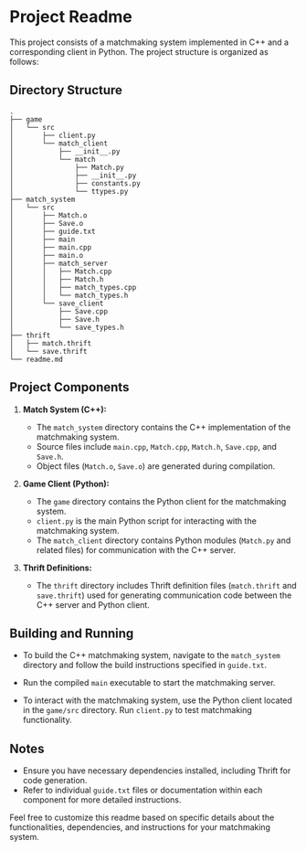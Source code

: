 # Project Readme

This project consists of a matchmaking system implemented in C++ and a corresponding client in Python. The project structure is organized as follows:

## Directory Structure

```
.
├── game
│   └── src
│       ├── client.py
│       └── match_client
│           ├── __init__.py
│           └── match
│               ├── Match.py
│               ├── __init__.py
│               ├── constants.py
│               └── ttypes.py
├── match_system
│   └── src
│       ├── Match.o
│       ├── Save.o
│       ├── guide.txt
│       ├── main
│       ├── main.cpp
│       ├── main.o
│       ├── match_server
│       │   ├── Match.cpp
│       │   ├── Match.h
│       │   ├── match_types.cpp
│       │   └── match_types.h
│       └── save_client
│           ├── Save.cpp
│           ├── Save.h
│           └── save_types.h
├── thrift
│   ├── match.thrift
│   └── save.thrift
└── readme.md
```

## Project Components

1. **Match System (C++):**
   - The `match_system` directory contains the C++ implementation of the matchmaking system.
   - Source files include `main.cpp`, `Match.cpp`, `Match.h`, `Save.cpp`, and `Save.h`.
   - Object files (`Match.o`, `Save.o`) are generated during compilation.

2. **Game Client (Python):**
   - The `game` directory contains the Python client for the matchmaking system.
   - `client.py` is the main Python script for interacting with the matchmaking system.
   - The `match_client` directory contains Python modules (`Match.py` and related files) for communication with the C++ server.

3. **Thrift Definitions:**
   - The `thrift` directory includes Thrift definition files (`match.thrift` and `save.thrift`) used for generating communication code between the C++ server and Python client.

## Building and Running

- To build the C++ matchmaking system, navigate to the `match_system` directory and follow the build instructions specified in `guide.txt`.
- Run the compiled `main` executable to start the matchmaking server.

- To interact with the matchmaking system, use the Python client located in the `game/src` directory. Run `client.py` to test matchmaking functionality.

## Notes

- Ensure you have necessary dependencies installed, including Thrift for code generation.
- Refer to individual `guide.txt` files or documentation within each component for more detailed instructions.

Feel free to customize this readme based on specific details about the functionalities, dependencies, and instructions for your matchmaking system.
